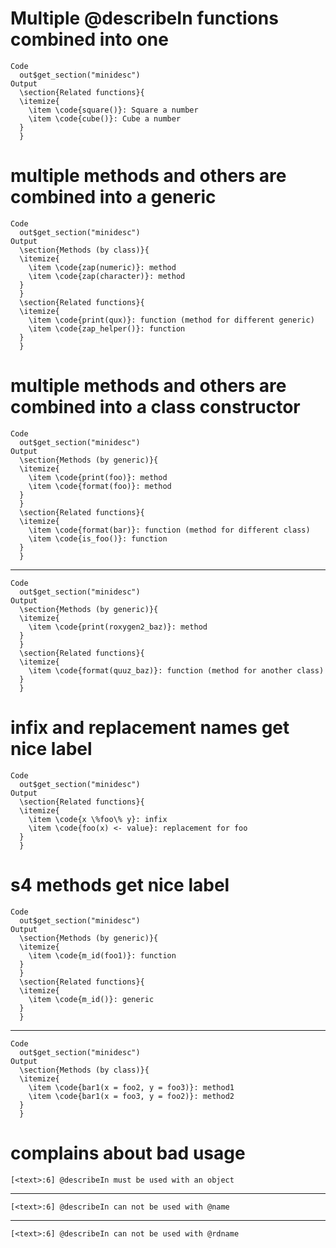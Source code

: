 # Multiple @describeIn functions combined into one

    Code
      out$get_section("minidesc")
    Output
      \section{Related functions}{
      \itemize{
        \item \code{square()}: Square a number
        \item \code{cube()}: Cube a number
      }
      } 

# multiple methods and others are combined into a generic

    Code
      out$get_section("minidesc")
    Output
      \section{Methods (by class)}{
      \itemize{
        \item \code{zap(numeric)}: method
        \item \code{zap(character)}: method
      }
      }
      \section{Related functions}{
      \itemize{
        \item \code{print(qux)}: function (method for different generic)
        \item \code{zap_helper()}: function
      }
      } 

# multiple methods and others are combined into a class constructor

    Code
      out$get_section("minidesc")
    Output
      \section{Methods (by generic)}{
      \itemize{
        \item \code{print(foo)}: method
        \item \code{format(foo)}: method
      }
      }
      \section{Related functions}{
      \itemize{
        \item \code{format(bar)}: function (method for different class)
        \item \code{is_foo()}: function
      }
      } 

---

    Code
      out$get_section("minidesc")
    Output
      \section{Methods (by generic)}{
      \itemize{
        \item \code{print(roxygen2_baz)}: method
      }
      }
      \section{Related functions}{
      \itemize{
        \item \code{format(quuz_baz)}: function (method for another class)
      }
      } 

# infix and replacement names get nice label

    Code
      out$get_section("minidesc")
    Output
      \section{Related functions}{
      \itemize{
        \item \code{x \%foo\% y}: infix
        \item \code{foo(x) <- value}: replacement for foo
      }
      } 

# s4 methods get nice label

    Code
      out$get_section("minidesc")
    Output
      \section{Methods (by generic)}{
      \itemize{
        \item \code{m_id(foo1)}: function
      }
      }
      \section{Related functions}{
      \itemize{
        \item \code{m_id()}: generic
      }
      } 

---

    Code
      out$get_section("minidesc")
    Output
      \section{Methods (by class)}{
      \itemize{
        \item \code{bar1(x = foo2, y = foo3)}: method1
        \item \code{bar1(x = foo3, y = foo2)}: method2
      }
      } 

# complains about bad usage

    [<text>:6] @describeIn must be used with an object

---

    [<text>:6] @describeIn can not be used with @name

---

    [<text>:6] @describeIn can not be used with @rdname

